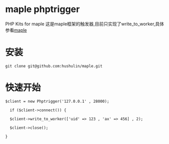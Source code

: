# maple phptrigger
PHP Kits for maple 
这是maple框架的触发器,目前只实现了write_to_worker,具体参看[maple](https://github.com/dantezhu/maple)


# 安装
``git clone git@github.com:hushulin/maple.git``


# 快速开始

``$client = new Phptrigger('127.0.0.1' , 28000);``

``  if ($client->connect()) {``

``  $client->write_to_worker(['uid' => 123 , 'ax' => 456] , 2);``

``  $client->close();``

``}``

````

